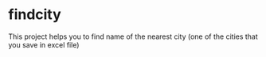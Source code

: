 # findcity
This project helps you to find name of the nearest city (one of the cities that you save in excel file)
